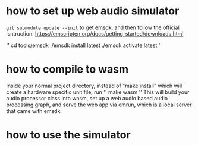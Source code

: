# how to set up web audio simulator

``
git submodule update --init
``
to get emsdk, and then follow the official isntruction:
https://emscripten.org/docs/getting_started/downloads.html

''
cd tools/emsdk
./emsdk install latest
./emsdk activate latest
''

# how to compile to wasm
Inside your normal project directory, instead of "make install" which will create a hardware specific unit file, run
''
make wasm
''
This will build your audio processor class into wasm, set up a web audio based audio processing graph, and serve the web app via emrun, which is a local server that came with emsdk.

# how to use the simulator